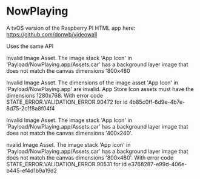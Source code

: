 # NowPlaying

A tvOS version of the Raspberry PI HTML app here:  
https://github.com/donwb/videowall

Uses the same API


Invalid Image Asset. The image stack 'App Icon' in 'Payload/NowPlaying.app/Assets.car' has a background layer image that does not match the canvas dimensions '800x480

Invalid Image Asset. The dimensions of the image asset 'App Icon' in 'Payload/NowPlaying.app' are invalid. App Store Icon assets must have the dimensions 1280x768. 
With error code STATE_ERROR.VALIDATION_ERROR.90472 for id 4b85c0ff-6d9e-4b7e-8d75-2c1f8a8f04f4

Invalid Image Asset. The image stack 'App Icon' in 'Payload/NowPlaying.app/Assets.car' has a background layer image that does not match the canvas dimensions '400x240'. 

nvalid Image Asset. The image stack 'App Icon' in 'Payload/NowPlaying.app/Assets.car' has a background layer image that does not match the canvas dimensions '800x480'. With error code STATE_ERROR.VALIDATION_ERROR.90531 for id e3768287-e99d-406e-b445-ef4d1b9a19d2

